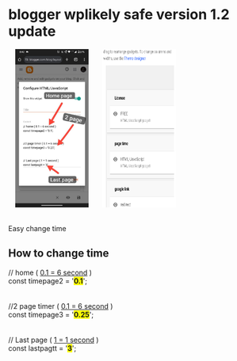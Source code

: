 <h1>blogger wplikely safe version 1.2 update </h1>
<p>
  <a href="IMG_20240530_204958_823.jpg" style="margin-left: 1em; margin-right: 1em; text-align: center;"><img border="0" data-original-height="2340" data-original-width="1080" height="320" src="IMG_20240530_204958_823.jpg" width="148" /></a><a href="gif-20240530-204058.gif" style="margin-left: 1em; margin-right: 1em; text-align: center;"><img border="0" data-original-height="1280" data-original-width="590" height="320" src="gif-20240530-204058.gif" width="148" /></a>
</p>
<br />Easy change time&nbsp;<br /><h2 style="text-align: left;">How to change time&nbsp;</h2>
<p></p>
<div>
  <div>// home ( <u>0.1 = 6 second</u> )</div>
  <div>const timepage2 = '<b style="background-color: #fcff01;">0.1</b>';</div>
  <div><br /></div>
  <div><br /></div>
  <div>//2 page timer ( <u>0.1 = 6 second</u> )</div>
  <div>
    const timepage3 = '<span style="background-color: #fcff01;"><b>0.25</b></span>';
  </div>
  <div><br /></div>
  <div><br /></div>
  <div>// Last page ( <u>1 = 1 second</u> )</div>
  <div>
    const lastpagtt = '<span style="background-color: #fcff01;"><b>3</b></span>';
  </div>
</div>
<div><br /></div>

